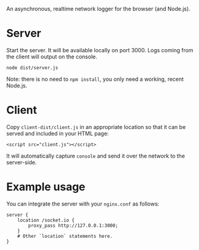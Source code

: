 An asynchronous, realtime network logger for the browser (and Node.js).

# Server

Start the server. It will be available locally on port 3000.
Logs coming from the client will output on the console.

```
node dist/server.js
```

Note: there is no need to `npm install`, you only need a working, recent Node.js.

# Client

Copy `client-dist/client.js` in an appropriate location so that it can be served
and included in your HTML page:

```
<script src="client.js"></script>
```

It will automatically capture `console` and send it over the network to the
server-side.

# Example usage

You can integrate the server with your `nginx.conf` as follows:

```
server {
    location /socket.io {
        proxy_pass http://127.0.0.1:3000;
    }
    # Other `location` statements here.
}
```
